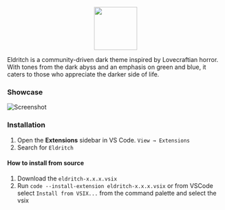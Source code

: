 <p align="center">
<img src="https://raw.github.com/eldritch-theme/eldritch/master/assets/logo/logo.png" width=100>
</p>
<p>
Eldritch is a community-driven dark theme inspired by Lovecraftian horror. With tones from the dark abyss and an emphasis on green and blue, it caters to those who appreciate the darker side of life.
</p>

### Showcase
<img src="https://raw.githubusercontent.com/eldritch-theme/eldritch-vscode/master/screenshot.png" alt="Screenshot"/><br/>

### Installation
1. Open the **Extensions** sidebar in VS Code. `View → Extensions`
2. Search for `Eldritch`

#### How to install from source
1. Download the `eldritch-x.x.x.vsix`
2. Run `code --install-extension eldritch-x.x.x.vsix` or from VSCode select `Install from VSIX...` from the command palette and select the vsix